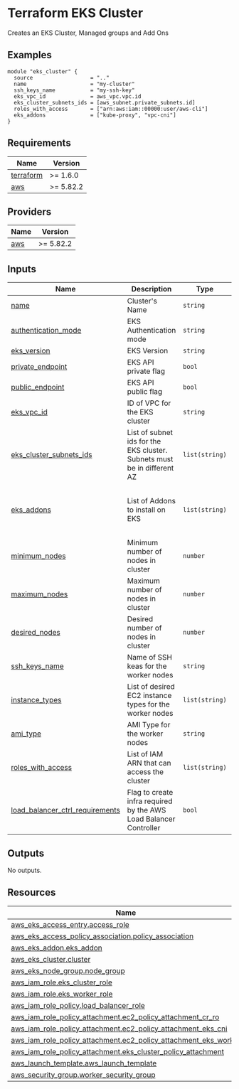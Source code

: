 <!-- BEGIN_TF_DOCS -->
# Terraform EKS Cluster

Creates an EKS Cluster, Managed groups and Add Ons

## Examples

```hcl
module "eks_cluster" {
  source                  = ".."
  name                    = "my-cluster"
  ssh_keys_name           = "my-ssh-key"
  eks_vpc_id              = aws_vpc.vpc.id
  eks_cluster_subnets_ids = [aws_subnet.private_subnets.id]
  roles_with_access       = ["arn:aws:iam::00000:user/aws-cli"]
  eks_addons              = ["kube-proxy", "vpc-cni"]
}
```

## Requirements

| Name | Version |
|------|---------|
| <a name="requirement_terraform"></a> [terraform](#requirement\_terraform) | >= 1.6.0 |
| <a name="requirement_aws"></a> [aws](#requirement\_aws) | >= 5.82.2 |

## Providers

| Name | Version |
|------|---------|
| <a name="provider_aws"></a> [aws](#provider\_aws) | >= 5.82.2 |

## Inputs

| Name | Description | Type | Default | Required |
|------|-------------|------|---------|:--------:|
| <a name="input_name"></a> [name](#input\_name) | Cluster's Name | `string` | n/a | yes |
| <a name="input_authentication_mode"></a> [authentication\_mode](#input\_authentication\_mode) | EKS Authentication mode | `string` | `"API"` | no |
| <a name="input_eks_version"></a> [eks\_version](#input\_eks\_version) | EKS Version | `string` | `"1.31"` | no |
| <a name="input_private_endpoint"></a> [private\_endpoint](#input\_private\_endpoint) | EKS API private flag | `bool` | `true` | no |
| <a name="input_public_endpoint"></a> [public\_endpoint](#input\_public\_endpoint) | EKS API public flag | `bool` | `true` | no |
| <a name="input_eks_vpc_id"></a> [eks\_vpc\_id](#input\_eks\_vpc\_id) | ID of VPC for the EKS cluster | `string` | n/a | yes |
| <a name="input_eks_cluster_subnets_ids"></a> [eks\_cluster\_subnets\_ids](#input\_eks\_cluster\_subnets\_ids) | List of subnet ids for the EKS cluster. Subnets must be in different AZ | `list(string)` | n/a | yes |
| <a name="input_eks_addons"></a> [eks\_addons](#input\_eks\_addons) | List of Addons to install on EKS | `list(string)` | <pre>[<br>  "vpc-cni",<br>  "kube-proxy",<br>  "coredns"<br>]</pre> | no |
| <a name="input_minimum_nodes"></a> [minimum\_nodes](#input\_minimum\_nodes) | Minimum number of nodes in cluster | `number` | `1` | no |
| <a name="input_maximum_nodes"></a> [maximum\_nodes](#input\_maximum\_nodes) | Maximum number of nodes in cluster | `number` | `1` | no |
| <a name="input_desired_nodes"></a> [desired\_nodes](#input\_desired\_nodes) | Desired number of nodes in cluster | `number` | `1` | no |
| <a name="input_ssh_keys_name"></a> [ssh\_keys\_name](#input\_ssh\_keys\_name) | Name of SSH keas for the worker nodes | `string` | n/a | yes |
| <a name="input_instance_types"></a> [instance\_types](#input\_instance\_types) | List of desired EC2 instance types for the worker nodes | `list(string)` | <pre>[<br>  "t2.medium"<br>]</pre> | no |
| <a name="input_ami_type"></a> [ami\_type](#input\_ami\_type) | AMI Type for the worker nodes | `string` | `"AL2_x86_64"` | no |
| <a name="input_roles_with_access"></a> [roles\_with\_access](#input\_roles\_with\_access) | List of IAM ARN that can access the cluster | `list(string)` | n/a | yes |
| <a name="input_load_balancer_ctrl_requirements"></a> [load\_balancer\_ctrl\_requirements](#input\_load\_balancer\_ctrl\_requirements) | Flag to create infra required by the AWS Load Balancer Controller | `bool` | `true` | no |

## Outputs

No outputs.

## Resources

| Name | Type |
|------|------|
| [aws_eks_access_entry.access_role](https://registry.terraform.io/providers/hashicorp/aws/latest/docs/resources/eks_access_entry) | resource |
| [aws_eks_access_policy_association.policy_association](https://registry.terraform.io/providers/hashicorp/aws/latest/docs/resources/eks_access_policy_association) | resource |
| [aws_eks_addon.eks_addon](https://registry.terraform.io/providers/hashicorp/aws/latest/docs/resources/eks_addon) | resource |
| [aws_eks_cluster.cluster](https://registry.terraform.io/providers/hashicorp/aws/latest/docs/resources/eks_cluster) | resource |
| [aws_eks_node_group.node_group](https://registry.terraform.io/providers/hashicorp/aws/latest/docs/resources/eks_node_group) | resource |
| [aws_iam_role.eks_cluster_role](https://registry.terraform.io/providers/hashicorp/aws/latest/docs/resources/iam_role) | resource |
| [aws_iam_role.eks_worker_role](https://registry.terraform.io/providers/hashicorp/aws/latest/docs/resources/iam_role) | resource |
| [aws_iam_role_policy.load_balancer_role](https://registry.terraform.io/providers/hashicorp/aws/latest/docs/resources/iam_role_policy) | resource |
| [aws_iam_role_policy_attachment.ec2_policy_attachment_cr_ro](https://registry.terraform.io/providers/hashicorp/aws/latest/docs/resources/iam_role_policy_attachment) | resource |
| [aws_iam_role_policy_attachment.ec2_policy_attachment_eks_cni](https://registry.terraform.io/providers/hashicorp/aws/latest/docs/resources/iam_role_policy_attachment) | resource |
| [aws_iam_role_policy_attachment.ec2_policy_attachment_eks_worker](https://registry.terraform.io/providers/hashicorp/aws/latest/docs/resources/iam_role_policy_attachment) | resource |
| [aws_iam_role_policy_attachment.eks_cluster_policy_attachment](https://registry.terraform.io/providers/hashicorp/aws/latest/docs/resources/iam_role_policy_attachment) | resource |
| [aws_launch_template.aws_launch_template](https://registry.terraform.io/providers/hashicorp/aws/latest/docs/resources/launch_template) | resource |
| [aws_security_group.worker_security_group](https://registry.terraform.io/providers/hashicorp/aws/latest/docs/resources/security_group) | resource |
<!-- END_TF_DOCS -->